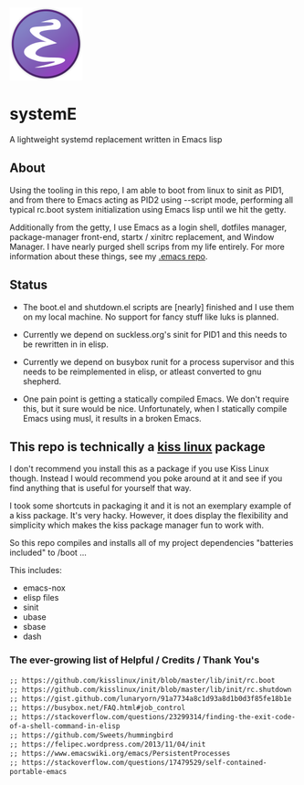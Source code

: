 ![Logo](emacs.png)

# systemE
A lightweight systemd replacement written in Emacs lisp

## About

Using the tooling in this repo, I am able to boot from linux to sinit as PID1, and from there to Emacs acting as PID2 using --script mode, performing all typical rc.boot system initialization using Emacs lisp until we hit the getty.

Additionally from the getty, I use Emacs as a login shell, dotfiles manager, package-manager front-end, startx / xinitrc replacement, and Window Manager. I have nearly purged shell scrips from my life entirely. For more information about these things, see my [.emacs repo](https://github.com/a-schaefers/dotfiles).

## Status

- The boot.el and shutdown.el scripts are [nearly] finished and I use them on my local machine. No support for fancy stuff like luks is planned.

- Currently we depend on suckless.org's sinit for PID1 and this needs to be rewritten in in elisp.

- Currently we depend on busybox runit for a process supervisor and this needs to be reimplemented in elisp, or atleast converted to gnu shepherd.

- One pain point is getting a statically compiled Emacs. We don't require this, but it sure would be nice. Unfortunately, when I statically compile Emacs using musl, it results in a broken Emacs.

## This repo is technically a [kiss linux](https://getkiss.org) package

I don't recommend you install this as a package if you use Kiss Linux though. Instead I would recommend you poke around at it and see if you find anything that is useful for yourself that way.

I took some shortcuts in packaging it and it is not an exemplary example of a kiss package. It's very hacky. However, it does display the flexibility and simplicity which makes the kiss package manager fun to work with.

So this repo compiles and installs all of my project dependencies "batteries included" to /boot ...

This includes:
- emacs-nox
- elisp files
- sinit
- ubase
- sbase
- dash

### The ever-growing list of Helpful / Credits / Thank You's

```elisp
;; https://github.com/kisslinux/init/blob/master/lib/init/rc.boot
;; https://github.com/kisslinux/init/blob/master/lib/init/rc.shutdown
;; https://gist.github.com/lunaryorn/91a7734a8c1d93a8d1b0d3f85fe18b1e
;; https://busybox.net/FAQ.html#job_control
;; https://stackoverflow.com/questions/23299314/finding-the-exit-code-of-a-shell-command-in-elisp
;; https://github.com/Sweets/hummingbird
;; https://felipec.wordpress.com/2013/11/04/init
;; https://www.emacswiki.org/emacs/PersistentProcesses
;; https://stackoverflow.com/questions/17479529/self-contained-portable-emacs
```
